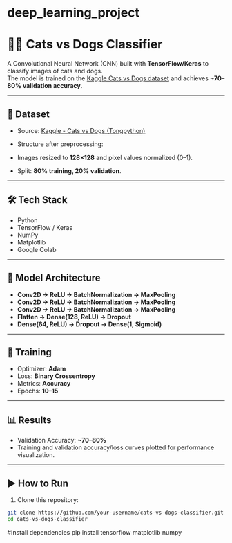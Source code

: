 # deep_learning_project

# 🐶🐱 Cats vs Dogs Classifier

A Convolutional Neural Network (CNN) built with **TensorFlow/Keras** to classify images of cats and dogs.  
The model is trained on the [Kaggle Cats vs Dogs dataset](https://www.kaggle.com/datasets/tongpython/cat-and-dog) and achieves **~70–80% validation accuracy**.

---

## 📂 Dataset
- Source: [Kaggle - Cats vs Dogs (Tongpython)](https://www.kaggle.com/datasets/tongpython/cat-and-dog)  
- Structure after preprocessing:  

- Images resized to **128×128** and pixel values normalized (0–1).  
- Split: **80% training, 20% validation**.

---

## 🛠️ Tech Stack
- Python  
- TensorFlow / Keras  
- NumPy  
- Matplotlib  
- Google Colab  

---

## 🧠 Model Architecture
- **Conv2D → ReLU → BatchNormalization → MaxPooling**  
- **Conv2D → ReLU → BatchNormalization → MaxPooling**  
- **Conv2D → ReLU → BatchNormalization → MaxPooling**  
- **Flatten → Dense(128, ReLU) → Dropout**  
- **Dense(64, ReLU) → Dropout → Dense(1, Sigmoid)**  

---

## 🚀 Training
- Optimizer: **Adam**  
- Loss: **Binary Crossentropy**  
- Metrics: **Accuracy**  
- Epochs: **10–15**  

---

## 📊 Results
- Validation Accuracy: **~70–80%**  
- Training and validation accuracy/loss curves plotted for performance visualization.  

---

## ▶️ How to Run
1. Clone this repository:  
 ```bash
 git clone https://github.com/your-username/cats-vs-dogs-classifier.git
 cd cats-vs-dogs-classifier
```
#Install dependencies
pip install tensorflow matplotlib numpy

